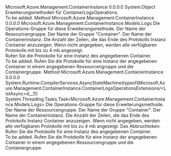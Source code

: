 <Type Name="ContainerLogsOperationsExtensions" FullName="Microsoft.Azure.Management.ContainerInstance.ContainerLogsOperationsExtensions">
  <TypeSignature Language="C#" Value="public static class ContainerLogsOperationsExtensions" />
  <TypeSignature Language="ILAsm" Value=".class public auto ansi abstract sealed beforefieldinit ContainerLogsOperationsExtensions extends System.Object" />
  <TypeSignature Language="DocId" Value="T:Microsoft.Azure.Management.ContainerInstance.ContainerLogsOperationsExtensions" />
  <TypeSignature Language="VB.NET" Value="Public Module ContainerLogsOperationsExtensions" />
  <TypeSignature Language="F#" Value="type ContainerLogsOperationsExtensions = class" />
  <AssemblyInfo>
    <AssemblyName>Microsoft.Azure.Management.ContainerInstance</AssemblyName>
    <AssemblyVersion>0.0.0.0</AssemblyVersion>
  </AssemblyInfo>
  <Base>
    <BaseTypeName>System.Object</BaseTypeName>
  </Base>
  <Interfaces />
  <Docs>
    <summary>
            Erweiterungsmethoden für ContainerLogsOperations.
            </summary>
    <remarks>To be added.</remarks>
  </Docs>
  <Members>
    <Member MemberName="List">
      <MemberSignature Language="C#" Value="public static Microsoft.Azure.Management.ContainerInstance.Models.Logs List (this Microsoft.Azure.Management.ContainerInstance.IContainerLogsOperations operations, string resourceGroupName, string containerGroupName, string containerName, Nullable&lt;int&gt; tail = null);" />
      <MemberSignature Language="ILAsm" Value=".method public static hidebysig class Microsoft.Azure.Management.ContainerInstance.Models.Logs List(class Microsoft.Azure.Management.ContainerInstance.IContainerLogsOperations operations, string resourceGroupName, string containerGroupName, string containerName, valuetype System.Nullable`1&lt;int32&gt; tail) cil managed" />
      <MemberSignature Language="DocId" Value="M:Microsoft.Azure.Management.ContainerInstance.ContainerLogsOperationsExtensions.List(Microsoft.Azure.Management.ContainerInstance.IContainerLogsOperations,System.String,System.String,System.String,System.Nullable{System.Int32})" />
      <MemberSignature Language="VB.NET" Value="&lt;Extension()&gt;&#xA;Public Function List (operations As IContainerLogsOperations, resourceGroupName As String, containerGroupName As String, containerName As String, Optional tail As Nullable(Of Integer) = null) As Logs" />
      <MemberSignature Language="F#" Value="static member List : Microsoft.Azure.Management.ContainerInstance.IContainerLogsOperations * string * string * string * Nullable&lt;int&gt; -&gt; Microsoft.Azure.Management.ContainerInstance.Models.Logs" Usage="Microsoft.Azure.Management.ContainerInstance.ContainerLogsOperationsExtensions.List (operations, resourceGroupName, containerGroupName, containerName, tail)" />
      <MemberType>Method</MemberType>
      <AssemblyInfo>
        <AssemblyName>Microsoft.Azure.Management.ContainerInstance</AssemblyName>
        <AssemblyVersion>0.0.0.0</AssemblyVersion>
      </AssemblyInfo>
      <ReturnValue>
        <ReturnType>Microsoft.Azure.Management.ContainerInstance.Models.Logs</ReturnType>
      </ReturnValue>
      <Parameters>
        <Parameter Name="operations" Type="Microsoft.Azure.Management.ContainerInstance.IContainerLogsOperations" RefType="this" />
        <Parameter Name="resourceGroupName" Type="System.String" />
        <Parameter Name="containerGroupName" Type="System.String" />
        <Parameter Name="containerName" Type="System.String" />
        <Parameter Name="tail" Type="System.Nullable&lt;System.Int32&gt;" />
      </Parameters>
      <Docs>
        <param name="operations">
            Die Operations-Gruppe für diese Erweiterungsmethode.
            </param>
        <param name="resourceGroupName">
            Der Name der Ressourcengruppe.
            </param>
        <param name="containerGroupName">
            Der Name der Gruppe "Container".
            </param>
        <param name="containerName">
            Der Name der Containerinstanz.
            </param>
        <param name="tail">
            Die Anzahl der Zeilen, die das Ende des Protokolls Instanz Container anzuzeigen. Wenn nicht angegeben, werden alle verfügbaren Protokolle mit bis zu 4 mb angezeigt.
            </param>
        <summary>
            Rufen Sie die Protokolle für eine Instanz des angegebenen Container.
            </summary>
        <returns>To be added.</returns>
        <remarks>
            Rufen Sie die Protokolle für eine Instanz der angegebenen Container in einem angegebenen Ressourcengruppe und die Containergruppe.
            </remarks>
      </Docs>
    </Member>
    <Member MemberName="ListAsync">
      <MemberSignature Language="C#" Value="public static System.Threading.Tasks.Task&lt;Microsoft.Azure.Management.ContainerInstance.Models.Logs&gt; ListAsync (this Microsoft.Azure.Management.ContainerInstance.IContainerLogsOperations operations, string resourceGroupName, string containerGroupName, string containerName, Nullable&lt;int&gt; tail = null, System.Threading.CancellationToken cancellationToken = null);" />
      <MemberSignature Language="ILAsm" Value=".method public static hidebysig class System.Threading.Tasks.Task`1&lt;class Microsoft.Azure.Management.ContainerInstance.Models.Logs&gt; ListAsync(class Microsoft.Azure.Management.ContainerInstance.IContainerLogsOperations operations, string resourceGroupName, string containerGroupName, string containerName, valuetype System.Nullable`1&lt;int32&gt; tail, valuetype System.Threading.CancellationToken cancellationToken) cil managed" />
      <MemberSignature Language="DocId" Value="M:Microsoft.Azure.Management.ContainerInstance.ContainerLogsOperationsExtensions.ListAsync(Microsoft.Azure.Management.ContainerInstance.IContainerLogsOperations,System.String,System.String,System.String,System.Nullable{System.Int32},System.Threading.CancellationToken)" />
      <MemberSignature Language="F#" Value="static member ListAsync : Microsoft.Azure.Management.ContainerInstance.IContainerLogsOperations * string * string * string * Nullable&lt;int&gt; * System.Threading.CancellationToken -&gt; System.Threading.Tasks.Task&lt;Microsoft.Azure.Management.ContainerInstance.Models.Logs&gt;" Usage="Microsoft.Azure.Management.ContainerInstance.ContainerLogsOperationsExtensions.ListAsync (operations, resourceGroupName, containerGroupName, containerName, tail, cancellationToken)" />
      <MemberType>Method</MemberType>
      <AssemblyInfo>
        <AssemblyName>Microsoft.Azure.Management.ContainerInstance</AssemblyName>
        <AssemblyVersion>0.0.0.0</AssemblyVersion>
      </AssemblyInfo>
      <Attributes>
        <Attribute>
          <AttributeName>System.Runtime.CompilerServices.AsyncStateMachine(typeof(Microsoft.Azure.Management.ContainerInstance.ContainerLogsOperationsExtensions/&lt;ListAsync&gt;d__1))</AttributeName>
        </Attribute>
      </Attributes>
      <ReturnValue>
        <ReturnType>System.Threading.Tasks.Task&lt;Microsoft.Azure.Management.ContainerInstance.Models.Logs&gt;</ReturnType>
      </ReturnValue>
      <Parameters>
        <Parameter Name="operations" Type="Microsoft.Azure.Management.ContainerInstance.IContainerLogsOperations" RefType="this" />
        <Parameter Name="resourceGroupName" Type="System.String" />
        <Parameter Name="containerGroupName" Type="System.String" />
        <Parameter Name="containerName" Type="System.String" />
        <Parameter Name="tail" Type="System.Nullable&lt;System.Int32&gt;" />
        <Parameter Name="cancellationToken" Type="System.Threading.CancellationToken" />
      </Parameters>
      <Docs>
        <param name="operations">
            Die Operations-Gruppe für diese Erweiterungsmethode.
            </param>
        <param name="resourceGroupName">
            Der Name der Ressourcengruppe.
            </param>
        <param name="containerGroupName">
            Der Name der Gruppe "Container".
            </param>
        <param name="containerName">
            Der Name der Containerinstanz.
            </param>
        <param name="tail">
            Die Anzahl der Zeilen, die das Ende des Protokolls Instanz Container anzuzeigen. Wenn nicht angegeben, werden alle verfügbaren Protokolle mit bis zu 4 mb angezeigt.
            </param>
        <param name="cancellationToken">
            Das Abbruchtoken.
            </param>
        <summary>
            Rufen Sie die Protokolle für eine Instanz des angegebenen Container.
            </summary>
        <returns>To be added.</returns>
        <remarks>
            Rufen Sie die Protokolle für eine Instanz der angegebenen Container in einem angegebenen Ressourcengruppe und die Containergruppe.
            </remarks>
      </Docs>
    </Member>
  </Members>
</Type>
